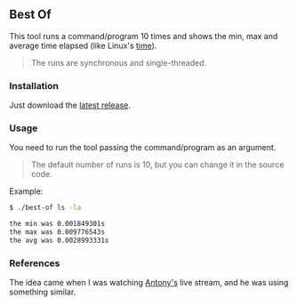 ## Best Of

This tool runs a command/program 10 times and shows the min, max and average time elapsed (like Linux's [time](https://man7.org/linux/man-pages/man1/time.1.html)).

> The runs are synchronous and single-threaded.

### Installation

Just download the [latest release](https://github.com/nezzzumi/best-of/releases/latest).

### Usage

You need to run the tool passing the command/program as an argument.

> The default number of runs is 10, but you can change it in the source code.

Example:

```bash
$ ./best-of ls -la

the min was 0.001849301s
the max was 0.009776543s
the avg was 0.0028993331s
```

### References

The idea came when I was watching [Antony's](https://www.twitch.tv/anthonywritescode) live stream, and he was using something similar.
